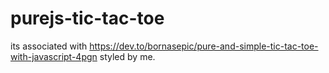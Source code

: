 # purejs-tic-tac-toe

its associated with https://dev.to/bornasepic/pure-and-simple-tic-tac-toe-with-javascript-4pgn
styled by me.
